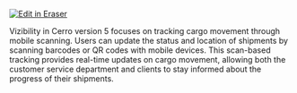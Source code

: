 <p><a target="_blank" href="https://app.eraser.io/workspace/0gPYPUrNcr5XVujn3FH1" id="edit-in-eraser-github-link"><img alt="Edit in Eraser" src="https://firebasestorage.googleapis.com/v0/b/second-petal-295822.appspot.com/o/images%2Fgithub%2FOpen%20in%20Eraser.svg?alt=media&amp;token=968381c8-a7e7-472a-8ed6-4a6626da5501"></a></p>

Vizibility in Cerro version 5 focuses on tracking cargo movement through mobile scanning. Users can update the status and location of shipments by scanning barcodes or QR codes with mobile devices. This scan-based tracking provides real-time updates on cargo movement, allowing both the customer service department and clients to stay informed about the progress of their shipments.



<!--- Eraser file: https://app.eraser.io/workspace/0gPYPUrNcr5XVujn3FH1 --->